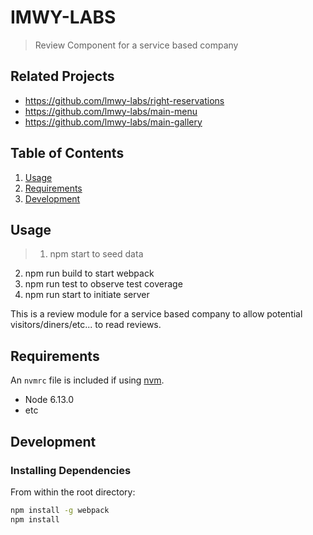 # IMWY-LABS

> Review Component for a service based company

## Related Projects

  - https://github.com/lmwy-labs/right-reservations
  - https://github.com/lmwy-labs/main-menu
  - https://github.com/lmwy-labs/main-gallery

## Table of Contents

1. [Usage](#Usage)
1. [Requirements](#requirements)
1. [Development](#development)

## Usage

> 1. npm start to seed data
  2. npm run build to start webpack
  3. npm run test to observe test coverage
  4. npm run start to initiate server

  This is a review module for a service based company to allow potential visitors/diners/etc... to read reviews.

## Requirements

An `nvmrc` file is included if using [nvm](https://github.com/creationix/nvm).

- Node 6.13.0
- etc

## Development

### Installing Dependencies

From within the root directory:

```sh
npm install -g webpack
npm install
```


